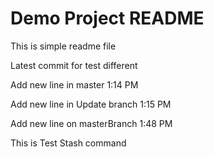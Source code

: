 # Demo Project README
This is simple readme file

Latest commit for test different

Add new line in master 1:14 PM

Add new line in Update branch 1:15 PM

Add new line on masterBranch 1:48 PM

This is Test Stash command